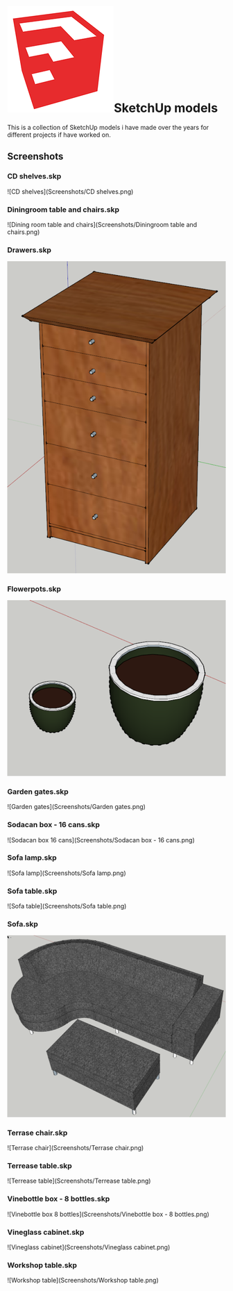 ![SketchUp logo](Screenshots/SketchUp.png)SketchUp models
====================

This is a collection of SketchUp models i have made over the years for different projects if have worked on.

Screenshots
----

### CD shelves.skp
![CD shelves](Screenshots/CD shelves.png)

### Diningroom table and chairs.skp
![Dining room table and chairs](Screenshots/Diningroom table and chairs.png)

### Drawers.skp
![Drawers](Screenshots/Drawers.png)

### Flowerpots.skp
![Flowerpots](Screenshots/Flowerpots.png)

### Garden gates.skp
![Garden gates](Screenshots/Garden gates.png)

### Sodacan box - 16 cans.skp
![Sodacan box 16 cans](Screenshots/Sodacan box - 16 cans.png)

### Sofa lamp.skp
![Sofa lamp](Screenshots/Sofa lamp.png)

### Sofa table.skp
![Sofa table](Screenshots/Sofa table.png)

### Sofa.skp
![Sofa](Screenshots/Sofa.png)

### Terrase chair.skp
![Terrase chair](Screenshots/Terrase chair.png)

### Terrease table.skp
![Terrease table](Screenshots/Terrease table.png)

### Vinebottle box - 8 bottles.skp
![Vinebottle box 8 bottles](Screenshots/Vinebottle box - 8 bottles.png)

### Vineglass cabinet.skp
![Vineglass cabinet](Screenshots/Vineglass cabinet.png)

### Workshop table.skp
![Workshop table](Screenshots/Workshop table.png)
